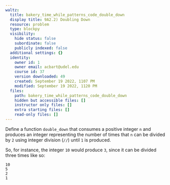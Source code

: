 ```yaml
---
waltz:
  title: bakery_time_while_patterns_code_double_down
  display title: 9A2.2) Doubling Down
  resource: problem
  type: blockpy
  visibility:
    hide status: false
    subordinate: false
    publicly indexed: false
  additional settings: {}
  identity:
    owner id: 1
    owner email: acbart@udel.edu
    course id: 37
    version downloaded: 49
    created: September 19 2022, 1107 PM
    modified: September 19 2022, 1120 PM
  files:
    path: bakery_time_while_patterns_code_double_down
    hidden but accessible files: []
    instructor only files: []
    extra starting files: []
    read-only files: []
---
```

Define a function `double_down` that consumes a positive integer `n` and produces an integer representing the number of times that `n` can be divided by `2` using integer division (`//`) until `1` is produced.

So, for instance, the integer `10` would produce `3`, since it can be divided three times like so:

```
10
5
2
1
```